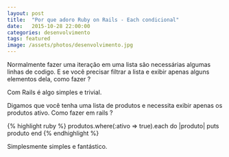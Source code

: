 ```yaml
---
layout: post
title:  "Por que adoro Ruby on Rails - Each condicional"
date:   2015-10-28 22:00:00
categories: desenvolvimento
tags: featured
image: /assets/photos/desenvolvimento.jpg
---
```

Normalmente fazer uma iteração em uma lista são necessárias algumas linhas de codigo. E se você precisar filtrar a lista e exibir apenas alguns elementos dela, como fazer ?

Com Rails é algo simples e trivial. 

Digamos que você tenha uma lista de produtos e necessita exibir apenas os produtos ativo. Como fazer em rails ?

{% highlight ruby %}
produtos.where(:ativo => true).each do |produto|
  puts produto
end
{% endhighlight %}

Simplesmente simples e fantástico.